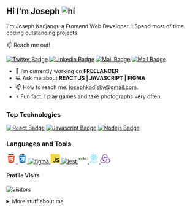 ## Hi I'm Joseph <img src="https://user-images.githubusercontent.com/1303154/88677602-1635ba80-d120-11ea-84d8-d263ba5fc3c0.gif" width="28px" alt="hi">

I'm Joseph Kadjangu a Frontend Web Developer. I Spend most of time coding outstanding projects.

:mailbox: Reach me out!

[![Twitter Badge](https://img.shields.io/badge/-@Josephkadjsky-1ca0f1?style=flat&labelColor=1ca0f1&logo=twitter&logoColor=white&link=https://twitter.com/Josephkadjsky)](https://twitter.com/josephkadjsky) [![Linkedin Badge](https://img.shields.io/badge/-JosephKadjangu-0e76a8?style=flat&labelColor=0e76a8&logo=linkedin&logoColor=white)](https://www.linkedin.com/in/kadjangu-joseph-7a1239155/) [![Mail Badge](https://img.shields.io/badge/-@josephkadjsky-e84393?style=flat&labelColor=e84393&logo=instagram&logoColor=white)](https://instagram.com/josephkadjsky) [![Mail Badge](https://img.shields.io/badge/-Josephkadj-c0392b?style=flat&labelColor=c0392b&logo=gmail&logoColor=white)](mailto:josephkadjsky@gmail.com)

<!-- TODO: Add last video link -->

- 🔭 I’m currently working on **FREELANCER**
- :computer: Ask me about **REACT JS | JAVASCRIPT | FIGMA**
- 📫 How to reach me: josephkadjsky@gmail.com.
- ⚡ Fun fact: I play games and take photographs very often.

### Top Technologies

<!-- TODO: Make technologies links takes you to repositories -->

[![React Badge](https://img.shields.io/badge/-React-61DBFB?style=for-the-badge&labelColor=black&logo=react&logoColor=61DBFB)](#) [![Javascript Badge](https://img.shields.io/badge/-Javascript-F0DB4F?style=for-the-badge&labelColor=black&logo=javascript&logoColor=F0DB4F)](#) [![Nodejs Badge](https://img.shields.io/badge/-Nodejs-3C873A?style=for-the-badge&labelColor=black&logo=node.js&logoColor=3C873A)](#) 

### Languages and Tools 

<p align="left"> 
<a href="https://www.w3.org/html/" target="_blank" rel="noreferrer"> <img src="https://raw.githubusercontent.com/devicons/devicon/master/icons/html5/html5-original-wordmark.svg" alt="html5" width="25" height="25"/> </a> 
<a href="https://www.w3schools.com/css/" target="_blank" rel="noreferrer"> <img src="https://raw.githubusercontent.com/devicons/devicon/master/icons/css3/css3-original-wordmark.svg" alt="css3" width="25" height="25"/> </a> 
<a href="https://www.figma.com/" target="_blank" rel="noreferrer"> <img src="https://www.vectorlogo.zone/logos/figma/figma-icon.svg" alt="figma" width="25" height="25"/> </a> 
<a href="https://developer.mozilla.org/en-US/docs/Web/JavaScript" target="_blank" rel="noreferrer"> <img src="https://raw.githubusercontent.com/devicons/devicon/master/icons/javascript/javascript-original.svg" alt="javascript" width="25" height="25"/> </a> 
<a href="https://jestjs.o" target="_blank" rel="noreferrer"> <img src="https://www.vectorlogo.zone/logos/jestjsio/jestjsio-icon.svg" alt="jest" width="25" height="25"/> </a>
<a href="https://nodejs.org" target="_blank" rel="noreferrer"> <img src="https://raw.githubusercontent.com/devicons/devicon/master/icons/nodejs/nodejs-original-wordmark.svg" alt="nodejs" width="25" height="25"/> </a>  
<a href="https://reactjs.org/" target="_blank" rel="noreferrer"> <img src="https://raw.githubusercontent.com/devicons/devicon/master/icons/react/react-original-wordmark.svg" alt="react" width="25" height="25"/> </a> 
<a href="https://redux.js.org" target="_blank" rel="noreferrer"> <img src="https://raw.githubusercontent.com/devicons/devicon/master/icons/redux/redux-original.svg" alt="redux" width="25" height="25"/> </a> 

#### Profile Visits 

![visitors](https://visitor-badge.glitch.me/badge?page_id=josephkadj.josephkadj)

<details>
<summary>
  More stuff about me
</summary>



#### Coding Stats

<!--START_SECTION:waka-->

```text
JavaScript   11 hrs 5 mins   ███████████████████████▓░   95.05 %
Bash         20 mins         ▓░░░░░░░░░░░░░░░░░░░░░░░░   02.89 %
HTML         7 mins          ▒░░░░░░░░░░░░░░░░░░░░░░░░   01.13 %
Git Config   6 mins          ▒░░░░░░░░░░░░░░░░░░░░░░░░   00.89 %
Other        0 secs          ░░░░░░░░░░░░░░░░░░░░░░░░░   00.04 %
```

<!--END_SECTION:waka-->

#### Github Stats

![Joseph's GitHub stats](https://github-readme-stats.vercel.app/api?username=Josephkadj&show_icons=true&theme=tokyonight&hide=contribs,prs)

</details>
